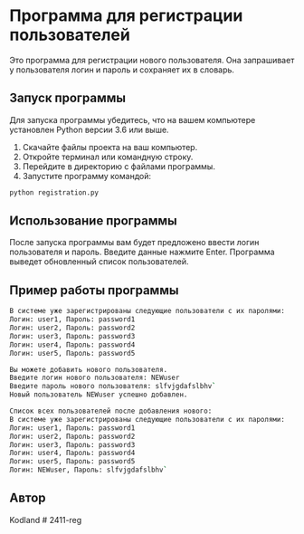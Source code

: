 # Программа для регистрации пользователей

Это программа для регистрации нового пользователя. Она запрашивает у пользователя логин и пароль и сохраняет их в словарь.

## Запуск программы

Для запуска программы убедитесь, что на вашем компьютере установлен Python версии 3.6 или выше.

1. Скачайте файлы проекта на ваш компьютер.
2. Откройте терминал или командную строку.
3. Перейдите в директорию с файлами программы.
4. Запустите программу командой:

```bash
python registration.py
```

## Использование программы

После запуска программы вам будет предложено ввести логин пользователя и пароль. Введите данные нажмите Enter. Программа выведет обновленный список пользователей.

## Пример работы программы

```bash
В системе уже зарегистрированы следующие пользователи с их паролями:
Логин: user1, Пароль: password1
Логин: user2, Пароль: password2
Логин: user3, Пароль: password3
Логин: user4, Пароль: password4
Логин: user5, Пароль: password5

Вы можете добавить нового пользователя.
Введите логин нового пользователя: NEWuser
Введите пароль нового пользователя: slfvjgdafslbhv`
Новый пользователь NEWuser успешно добавлен.

Список всех пользователей после добавления нового:
В системе уже зарегистрированы следующие пользователи с их паролями:
Логин: user1, Пароль: password1
Логин: user2, Пароль: password2
Логин: user3, Пароль: password3
Логин: user4, Пароль: password4
Логин: user5, Пароль: password5
Логин: NEWuser, Пароль: slfvjgdafslbhv`
```

## Автор

Kodland
#   2 4 1 1 - r e g  
 